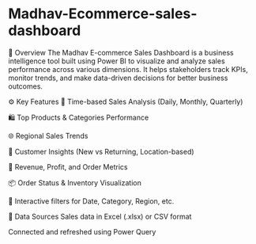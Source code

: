 # Madhav-Ecommerce-sales-dashboard
🧾 Overview
The Madhav E-commerce Sales Dashboard is a business intelligence tool built using Power BI to visualize and analyze sales performance across various dimensions. It helps stakeholders track KPIs, monitor trends, and make data-driven decisions for better business outcomes.

⚙️ Key Features
📅 Time-based Sales Analysis (Daily, Monthly, Quarterly)

🛍️ Top Products & Categories Performance

🌐 Regional Sales Trends

👤 Customer Insights (New vs Returning, Location-based)

💸 Revenue, Profit, and Order Metrics

📦 Order Status & Inventory Visualization

🧭 Interactive filters for Date, Category, Region, etc.

🧱 Data Sources
Sales data in Excel (.xlsx) or CSV format

Connected and refreshed using Power Query

